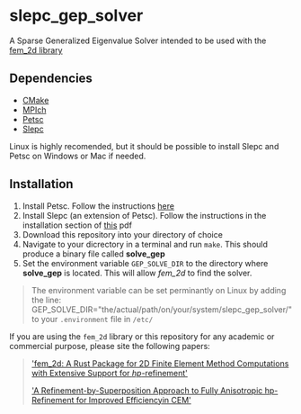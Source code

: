 # slepc_gep_solver

A Sparse Generalized Eigenvalue Solver intended to be used with the [fem_2d library](https://github.com/jeremiah-corrado/fem_2d)

## Dependencies

* [CMake](https://cmake.org/)
* [MPIch](https://www.mpich.org/)
* [Petsc](https://petsc.org/release/overview/)
* [Slepc](https://slepc.upv.es/)

Linux is highly recomended, but it should be possible to install Slepc and Petsc on Windows or Mac if needed.

## Installation

1. Install Petsc. Follow the instructions [here](https://petsc.org/release/install/install_tutorial/)
2. Install Slepc (an extension of Petsc). Follow the instructions in the installation section of [this](https://petsc.org/release/install/install_tutorial/) pdf
3. Download this repository into your directory of choice
4. Navigate to your dicrectory in a terminal and run `make`. This should produce a binary file called **solve_gep**
5. Set the environment variable `GEP_SOLVE_DIR` to the directory where **solve_gep** is located. This will allow *fem_2d* to find the solver.

>The environment variable can be set perminantly on Linux by adding the line:
>GEP_SOLVE_DIR="the/actual/path/on/your/system/slepc_gep_solver/" 
>to your `.environment` file in `/etc/`

If you are using the `fem_2d` library or this repository for any academic or commercial purpose, please site the following papers:
> ['fem_2d: A Rust Package for 2D Finite Element Method Computations with Extensive Support for *hp*-refinement'](...)
> 
> ['A Refinement-by-Superposition Approach to Fully Anisotropic hp-Refinement for Improved Efficiencyin CEM'](https://www.techrxiv.org/articles/preprint/A_Refinement-by-Superposition_Approach_to_Fully_Anisotropic_hp-Refinement_for_Improved_Efficiency_in_CEM/16695163)
